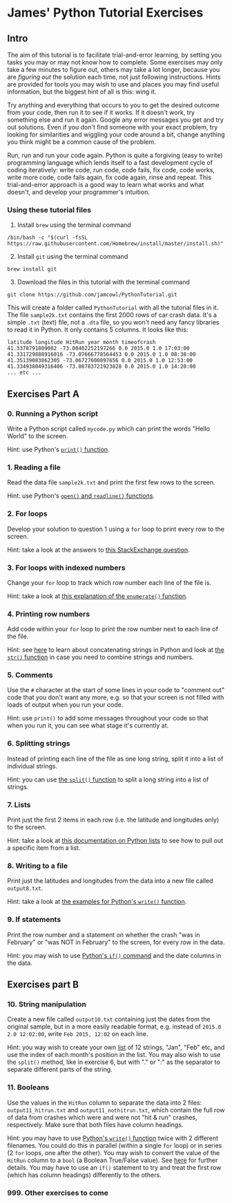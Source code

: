 # James' Python Tutorial Exercises

## Intro

The aim of this tutorial is to facilitate trial-and-error learning, by setting you tasks you may or may not know how to complete. Some exercises may only take a few minutes to figure out, others may take a lot longer, because you are _figuring out_ the solution each time, not just following instructions. Hints are provided for tools you may wish to use and places you may find useful information, but the biggest hint of all is this: wing it.

Try anything and everything that occurs to you to get the desired outcome from your code, then run it to see if it works. If it doesn't work, try something else and run it again. Google any error messages you get and try out solutions. Even if you don't find someone with your exact problem, try looking for similarities and wiggling your code around a bit, change anything you think might be a common cause of the problem.

Run, run and run your code again. Python is quite a forgiving (easy to write) programming language which lends itself to a fast development cycle of coding iteratively: write code, run code, code fails, fix code, code works, write more code, code fails again, fix code again, rinse and repeat. This trial-and-error approach is a good way to learn what works and what doesn't, and develop your programmer's intuition.

### Using these tutorial files

1. Install `brew` using the terminal command
```
/bin/bash -c "$(curl -fsSL https://raw.githubusercontent.com/Homebrew/install/master/install.sh)"
```
2. Install `git` using the terminal command
```
brew install git
```
3. Download the files in this tutorial with the terminal command
```
git clone https://github.com/jamcowl/PythonTutorial.git
```
This will create a folder called `PythonTutorial` with all the tutorial files in it. The file `sample2k.txt` contains the first 2000 rows of car crash data. It's a simple `.txt` (text) file, not a `.dta` file, so you won't need any fancy libraries to read it in Python. It only contains 5 columns. It looks like this:
```
latitude longitude HitRun year month timeofcrash
41.3378791809082 -73.08402252197266 0.0 2015.0 1.0 17:03:00
41.331729888916016 -73.07666778564453 0.0 2015.0 1.0 08:38:00
41.35139083862305 -73.06727600097656 0.0 2015.0 1.0 12:53:00
41.334938049316406 -73.08783721923828 0.0 2015.0 1.0 14:20:00
... etc ...
```

## Exercises Part A

### 0. Running a Python script
Write a Python script called `mycode.py` which can print the words "Hello World" to the screen.

Hint: use Python's [`print()` function](https://www.w3schools.com/python/ref_func_print.asp).

### 1. Reading a file
Read the data file `sample2k.txt` and print the first few rows to the screen.

Hint: use Python's [`open()` and `readline()` functions](https://www.w3schools.com/python/ref_file_readline.asp).

### 2. For loops
Develop your solution to question 1 using a `for` loop to print every row to the screen.

Hint: take a look at the answers to [this StackExchange question](https://stackoverflow.com/questions/17949508/python-read-all-text-file-lines-in-loop).

### 3. For loops with indexed numbers
Change your `for` loop to track which row number each line of the file is.

Hint: take a look at [this explanation of the `enumerate()` function](https://book.pythontips.com/en/latest/enumerate.html).

### 4. Printing row numbers

Add code within your `for` loop to print the row number next to each line of the file.

Hint: see [here](https://www.w3schools.com/python/gloss_python_string_concatenation.asp) to learn about concatenating strings in Python and look at [the `str()` function](https://www.w3schools.com/python/gloss_python_string_concatenation.asp) in case you need to combine strings and numbers.

### 5. Comments

Use the `#` character at the start of some lines in your code to "comment out" code that you don't want any more, e.g. so that your screen is not filled with loads of output when you run your code.

Hint: use `print()` to add some messages throughout your code so that when you run it, you can see what stage it's currently at.

### 6. Splitting strings

Instead of printing each line of the file as one long string, split it into a list of individual strings.

Hint: you can use [the `split()` function](https://www.w3schools.com/python/ref_string_split.asp) to split a long string into a list of strings.

### 7. Lists

Print just the first 2 items in each row (i.e. the latitude and longitudes only) to the screen.

Hint: take a look at [this documentation on Python lists](https://www.w3schools.com/python/python_lists.asp) to see how to pull out a specific item from a list.

### 8. Writing to a file

Print just the latitudes and longitudes from the data into a new file called `output8.txt`.

Hint: take a look at [the examples for Python's `write()` function](https://www.w3schools.com/python/python_file_write.asp).

### 9. If statements

Print the row number and a statement on whether the crash "was in February" or "was NOT in February" to the screen, for every row in the data.

Hint: you may wish to use [Python's `if()` command](https://www.w3schools.com/python/python_conditions.asp) and the date columns in the data.

## Exercises part B

### 10. String manipulation

Create a new file called `output10.txt` containing just the dates from the original sample, but in a more easily readable format, e.g. instead of `2015.0 2.0 12:02:00`, write `Feb 2015, 12:02` on each line.

Hint: you way wish to create your own [list](https://www.w3schools.com/python/python_lists.asp) of 12 strings, "Jan", "Feb" etc, and use the index of each month's position in the list. You may also wish to use the `split()` method, like in exercise 6, but with "." or ":" as the separator to separate different parts of the string.

### 11. Booleans

Use the values in the `HitRun` column to separate the data into 2 files: `output11_hitrun.txt` and `output11_nothitrun.txt`, which contain the full row of data from crashes which were and were not "hit & run" crashes, respectively. Make sure that both files have column headings.

Hint: you may have to use [Python's `write()` function](https://www.w3schools.com/python/ref_file_write.asp) twice with 2 different filenames. You could do this in parallel (within a single `for` loop) or in series (2 `for` loops, one after the other). You may wish to convert the value of the `HitRun` column to a `bool` (a Boolean True/False value). See [here](https://kite.com/python/answers/how-to-convert-a-string-to-a-boolean-in-python) for further details. You may have to use an `if()` statement to try and treat the first row (which has column headings) differently to the others.

### 999. Other exercises to come
